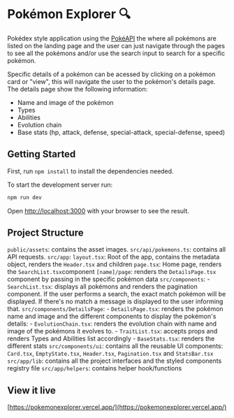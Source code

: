 # Pokémon Explorer 🔍

Pokédex style application using the [PokéAPI](https://pokeapi.co/) the  where all pokémons are listed on the landing page and the user can just navigate through the pages to see all the pokémons and/or use the search input to search for a specific pokémon.

Specific details of a pokémon can be acessed by clicking on a pokémon card or "view", this will navigate the user to the pokémon's details page.
The details page show the following information:
- Name and image of the pokémon
- Types
- Abilities
- Evolution chain
- Base stats (hp, attack, defense, special-attack, special-defense, speed)

## Getting Started

First, run ```npm install``` to install the dependencies needed.

To start the development server run:

```bash
npm run dev
```

Open [http://localhost:3000](http://localhost:3000) with your browser to see the result.

## Project Structure

```public/assets```: contains the asset images.
```src/api/pokemons.ts```: contains all API requests.
```src/app```:
    ```layout.tsx```: Root of the app, contains the metadata object, renders the ```Header.tsx``` and children
    ```page.tsx```: Home page, renders the ```SearchList.tsx```component
    ```[name]/page```: renders the ```DetailsPage.tsx``` component by passing in the specific pokémon data
    ```src/components```:
        -```SearchList.tsx```: displays all pokémons and renders the pagination component. If the user performs a search, the exact match pokémon will be displayed. If there's no match a message is displayed to the user informing that.
    ```src/components/DetailsPage```:
        - ```DetailsPage.tsx```: renders the pokémon name and image and the different components to display the pokémon's details:
        - ```EvolutionChain.tsx```: renders the evolution chain with name and image of the pokémons it evolves to.
        - ```TraitList.tsx```: accepts props and renders Types and Abilities list accordingly
         - ```BaseStats.tsx```: renders the different stats
    ```src/components/ui```: contains all the reusable UI   components: ```Card.tsx```, ```EmptyState.tsx```, ```Header.tsx```, ```Pagination.tsx``` and ```StatsBar.tsx```
    ```src/app/lib```: contains all the project interfaces and the styled components registry file
    ```src/app/helpers```: contains helper hook/functions

## View it live
[https://pokemonexplorer.vercel.app/](https://pokemonexplorer.vercel.app/)